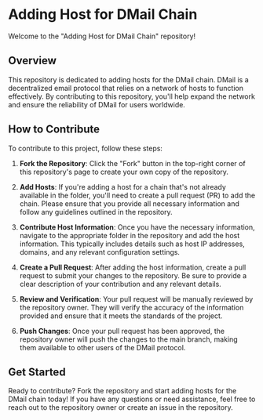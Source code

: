 # Adding Host for DMail Chain

Welcome to the "Adding Host for DMail Chain" repository!

## Overview

This repository is dedicated to adding hosts for the DMail chain. DMail is a decentralized email protocol that relies on a network of hosts to function effectively. By contributing to this repository, you'll help expand the network and ensure the reliability of DMail for users worldwide.

## How to Contribute

To contribute to this project, follow these steps:

1. **Fork the Repository**: Click the "Fork" button in the top-right corner of this repository's page to create your own copy of the repository.

2. **Add Hosts**: If you're adding a host for a chain that's not already available in the folder, you'll need to create a pull request (PR) to add the chain. Please ensure that you provide all necessary information and follow any guidelines outlined in the repository.

3. **Contribute Host Information**: Once you have the necessary information, navigate to the appropriate folder in the repository and add the host information. This typically includes details such as host IP addresses, domains, and any relevant configuration settings.

4. **Create a Pull Request**: After adding the host information, create a pull request to submit your changes to the repository. Be sure to provide a clear description of your contribution and any relevant details.

5. **Review and Verification**: Your pull request will be manually reviewed by the repository owner. They will verify the accuracy of the information provided and ensure that it meets the standards of the project.

6. **Push Changes**: Once your pull request has been approved, the repository owner will push the changes to the main branch, making them available to other users of the DMail protocol.

## Get Started

Ready to contribute? Fork the repository and start adding hosts for the DMail chain today!
If you have any questions or need assistance, feel free to reach out to the repository owner or create an issue in the repository.
